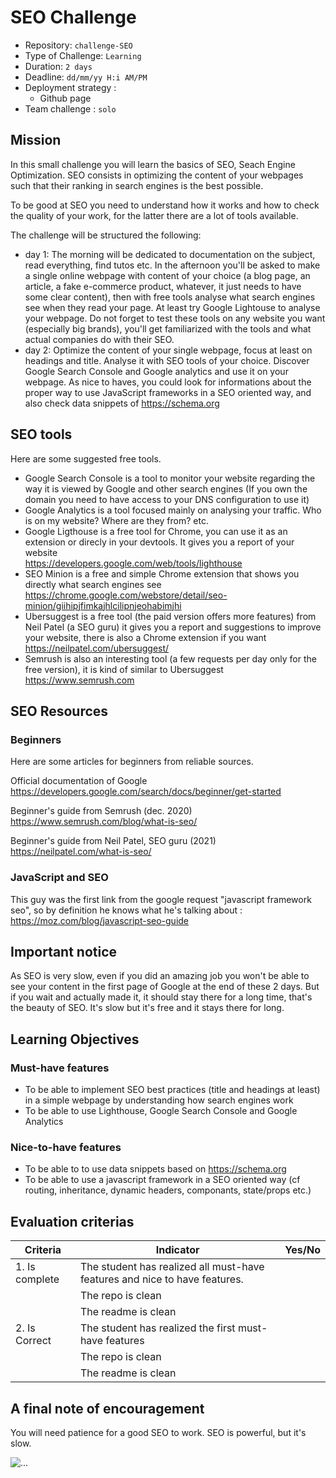# SEO Challenge

- Repository: `challenge-SEO`
- Type of Challenge: `Learning`
- Duration: `2 days`
- Deadline: `dd/mm/yy H:i AM/PM`
- Deployment strategy :
	- Github page
- Team challenge : `solo`


## Mission

In this small challenge you will learn the basics of SEO, Seach Engine Optimization. SEO consists in optimizing the content of your webpages such that their ranking in search engines is the best possible.

To be good at SEO you need to understand how it works and how to check the quality of your work, for the latter there are a lot of tools available.

The challenge will be structured the following:
- day 1: The morning will be dedicated to documentation on the subject, read everything, find tutos etc. In the afternoon you'll be asked to make a single online webpage with content of your choice (a blog page, an article, a fake e-commerce product, whatever, it just needs to have some clear content), then with free tools analyse what search engines see when they read your page. At least try Google Lightouse to analyse your webpage. Do not forget to test these tools on any website you want (especially big brands), you'll get familiarized with the tools and what actual companies do with their SEO.
- day 2: Optimize the content of your single webpage, focus at least on headings and title. Analyse it with SEO tools of your choice. Discover Google Search Console and Google analytics and use it on your webpage. As nice to haves, you could look for informations about the proper way to use JavaScript frameworks in a SEO oriented way, and also check data snippets of https://schema.org

## SEO tools

Here are some suggested free tools.


- Google Search Console is a tool to monitor your website regarding the way it is viewed by Google and other search engines (If you own the domain you need to have access to your DNS configuration to use it)
- Google Analytics is a tool focused mainly on analysing your traffic. Who is on my website? Where are they from? etc.
- Google Ligthouse is a free tool for Chrome, you can use it as an extension or direcly in your devtools. It gives you a report of your website <br/> https://developers.google.com/web/tools/lighthouse
- SEO Minion is a free and simple Chrome extension that shows you directly what search engines see
https://chrome.google.com/webstore/detail/seo-minion/giihipjfimkajhlcilipnjeohabimjhi
- Ubersuggest is a free tool (the paid version offers more features) from Neil Patel (a SEO guru) it gives you a report and suggestions to improve your website, there is also a Chrome extension if you want <br/>https://neilpatel.com/ubersuggest/
- Semrush is also an interesting tool (a few requests per day only for the free version), it is kind of similar to Ubersuggest <br/>https://www.semrush.com


## SEO Resources

### Beginners

Here are some articles for beginners from reliable sources.

Official documentation of Google
<br>https://developers.google.com/search/docs/beginner/get-started

Beginner's guide from Semrush (dec. 2020)
<br>https://www.semrush.com/blog/what-is-seo/

Beginner's guide from Neil Patel, SEO guru (2021)
<br>https://neilpatel.com/what-is-seo/



### JavaScript and SEO

This guy was the first link from the google request "javascript framework seo", so by definition he knows what he's talking about :
<br>https://moz.com/blog/javascript-seo-guide


## Important notice

As SEO is very slow, even if you did an amazing job you won't be able to see your content in the first page of Google at the end of these 2 days. But if you wait and actually made it, it should stay there for a long time, that's the beauty of SEO. It's slow but it's free and it stays there for long.

## Learning Objectives

### Must-have features

- To be able to implement SEO best practices (title and headings at least) in a simple webpage by understanding how search engines work
- To be able to use Lighthouse, Google Search Console and Google Analytics


### Nice-to-have features

- To be able to to use data snippets based on https://schema.org
- To be able to use a javascript framework in a SEO oriented way (cf routing, inheritance, dynamic headers, componants, state/props etc.)





## Evaluation criterias

| Criteria       | Indicator                                                                             | Yes/No |
|----------------|---------------------------------------------------------------------------------------|--------|
| 1. Is complete | The student has realized all must-have features and nice to have features.            |        |
|                | The repo is clean                                                                     |        |
|                | The readme is clean                                                                   |        |
| 2. Is Correct  | The student has realized the first must-have features                                 |        |
|                | The repo is clean                                                                     |        |
|                | The readme is clean                                                                   |        |



## A final note of encouragement

You will need patience for a good SEO to work. SEO is powerful, but it's slow.

![...](https://media2.giphy.com/media/QWG4lLRVOjASqecCk4/giphy.gif?cid=ecf05e47kd68nzuik25ytk5eh6p1hmuq5n0xawcle5sdgea7&rid=giphy.gif&ct=g)



